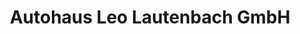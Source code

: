 ---
title: "Autohaus Leo Lautenbach GmbH"
url: /duderstadt/autohaus-leo-lautenbach-gmbh/
shop: Autohaus
---